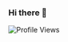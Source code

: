 ### Hi there 👋

![Profile Views](https://img.shields.io/osslifecycle/HladRom/HladRom?style=social&labelColor=white&color=blue)
